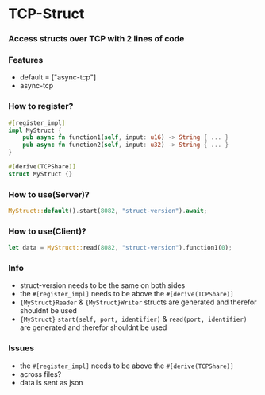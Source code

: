 # TCP-Struct
### Access structs over TCP with 2 lines of code

### Features
- default = ["async-tcp"]
- async-tcp

### How to register?
```rs
#[register_impl]
impl MyStruct {
    pub async fn function1(self, input: u16) -> String { ... }
    pub async fn function2(self, input: u32) -> String { ... }
}

#[derive(TCPShare)]
struct MyStruct {}
```

### How to use(Server)?
```rs
MyStruct::default().start(8082, "struct-version").await;
```

### How to use(Client)?
```rs
let data = MyStruct::read(8082, "struct-version").function1(0);
```

### Info
- struct-version needs to be the same on both sides
- the `#[register_impl]` needs to be above the `#[derive(TCPShare)]`
- `{MyStruct}Reader` & `{MyStruct}Writer` structs are generated and therefor shouldnt be used
- `{MyStruct}` `start(self, port, identifier)` & `read(port, identifier)` are generated and therefor shouldnt be used

### Issues
- the `#[register_impl]` needs to be above the `#[derive(TCPShare)]`
- across files?
- data is sent as json
